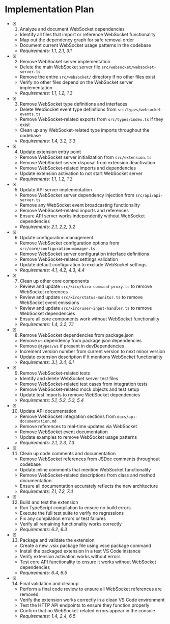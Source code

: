 # Implementation Plan

- [x] 1. Analyze and document WebSocket dependencies
  - Identify all files that import or reference WebSocket functionality
  - Map out the dependency graph for safe removal order
  - Document current WebSocket usage patterns in the codebase
  - _Requirements: 1.1, 2.1, 3.1_

- [x] 2. Remove WebSocket server implementation
  - Delete the main WebSocket server file `src/websocket/websocket-server.ts`
  - Remove the entire `src/websocket/` directory if no other files exist
  - Verify no other files depend on the WebSocket server implementation
  - _Requirements: 1.1, 1.2, 1.3_

- [x] 3. Remove WebSocket type definitions and interfaces
  - Delete WebSocket event type definitions from `src/types/websocket-events.ts`
  - Remove WebSocket-related exports from `src/types/index.ts` if they exist
  - Clean up any WebSocket-related type imports throughout the codebase
  - _Requirements: 1.4, 3.2, 3.3_

- [x] 4. Update extension entry point
  - Remove WebSocket server initialization from `src/extension.ts`
  - Remove WebSocket server disposal from extension deactivation
  - Remove WebSocket-related imports and dependencies
  - Update extension activation to not start WebSocket server
  - _Requirements: 1.1, 1.2, 1.3_

- [x] 5. Update API server implementation
  - Remove WebSocket server dependency injection from `src/api/api-server.ts`
  - Remove any WebSocket event broadcasting functionality
  - Remove WebSocket-related imports and references
  - Ensure API server works independently without WebSocket dependencies
  - _Requirements: 2.1, 2.2, 3.2_

- [x] 6. Update configuration management
  - Remove WebSocket configuration options from `src/core/configuration-manager.ts`
  - Remove WebSocket server configuration interface definitions
  - Remove WebSocket-related settings validation
  - Update default configuration to exclude WebSocket settings
  - _Requirements: 4.1, 4.2, 4.3, 4.4_

- [x] 7. Clean up other core components
  - Review and update `src/kiro/kiro-command-proxy.ts` to remove WebSocket references
  - Review and update `src/kiro/status-monitor.ts` to remove WebSocket event emissions
  - Review and update `src/kiro/user-input-handler.ts` to remove WebSocket dependencies
  - Ensure all core components work without WebSocket functionality
  - _Requirements: 1.4, 3.2, 7.1_

- [x] 8. Remove WebSocket dependencies from package.json
  - Remove `ws` dependency from package.json dependencies
  - Remove `@types/ws` if present in devDependencies
  - Increment version number from current version to next minor version
  - Update extension description if it mentions WebSocket functionality
  - _Requirements: 3.1, 3.4, 6.1_

- [x] 9. Remove WebSocket-related tests
  - Identify and delete WebSocket server test files
  - Remove WebSocket-related test cases from integration tests
  - Remove WebSocket-related mock objects and test setup
  - Update test imports to remove WebSocket dependencies
  - _Requirements: 5.1, 5.2, 5.3, 5.4_

- [x] 10. Update API documentation
  - Remove WebSocket integration sections from `docs/api-documentation.md`
  - Remove references to real-time updates via WebSocket
  - Remove WebSocket event documentation
  - Update examples to remove WebSocket usage patterns
  - _Requirements: 2.1, 2.3, 7.3_

- [x] 11. Clean up code comments and documentation
  - Remove WebSocket references from JSDoc comments throughout codebase
  - Update inline comments that mention WebSocket functionality
  - Remove WebSocket-related descriptions from class and method documentation
  - Ensure all documentation accurately reflects the new architecture
  - _Requirements: 7.1, 7.2, 7.4_

- [x] 12. Build and test the extension
  - Run TypeScript compilation to ensure no build errors
  - Execute the full test suite to verify no regressions
  - Fix any compilation errors or test failures
  - Verify all remaining functionality works correctly
  - _Requirements: 6.2, 6.3_

- [x] 13. Package and validate the extension
  - Create a new .vsix package file using vsce package command
  - Install the packaged extension in a test VS Code instance
  - Verify extension activation works without errors
  - Test core API functionality to ensure it works without WebSocket dependencies
  - _Requirements: 6.4, 6.5_

- [x] 14. Final validation and cleanup
  - Perform a final code review to ensure all WebSocket references are removed
  - Verify the extension works correctly in a clean VS Code environment
  - Test the HTTP API endpoints to ensure they function properly
  - Confirm that no WebSocket-related errors appear in the console
  - _Requirements: 1.4, 2.4, 6.5_
